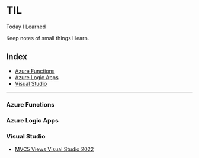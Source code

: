 # TIL
Today I Learned

Keep notes of small things I learn.

## Index
* [Azure Functions](#azure-functions)
* [Azure Logic Apps](#azure-logic-apps)
* [Visual Studio](#visual-studio)

---

### Azure Functions

### Azure Logic Apps

### Visual Studio
- [MVC5 Views Visual Studio 2022](visual-studio/razor-views-mvc5.md)



